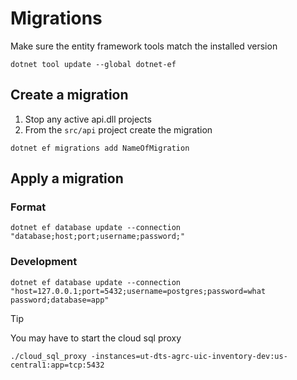 # Migrations

Make sure the entity framework tools match the installed version

`dotnet tool update --global dotnet-ef`

## Create a migration

1. Stop any active api.dll projects
1. From the `src/api` project create the migration

`dotnet ef migrations add NameOfMigration`

## Apply a migration

### Format

`dotnet ef database update --connection "database;host;port;username;password;"`

### Development

`dotnet ef database update --connection "host=127.0.0.1;port=5432;username=postgres;password=what password;database=app"`

> [!TIP]
> You may have to start the cloud sql proxy

`./cloud_sql_proxy -instances=ut-dts-agrc-uic-inventory-dev:us-central1:app=tcp:5432`
